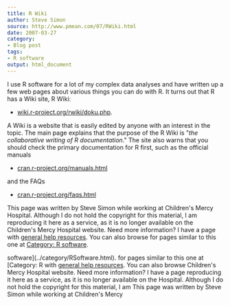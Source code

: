 ```yaml
---
title: R Wiki
author: Steve Simon
source: http://www.pmean.com/07/RWiki.html
date: 2007-03-27
category:
- Blog post
tags:
- R software
output: html_document
---
```

I use R software for a lot of my complex data analyses and have written
up a few web pages about various things you can do with R. It turns out
that R has a Wiki site, R Wiki:

-   [wiki.r-project.org/rwiki/doku.php](http://wiki.r-project.org/rwiki/doku.php).

A Wiki is a website that is easily edited by anyone with an interest in
the topic. The main page explains that the purpose of the R Wiki is
\"*the collaborative writing of R documentation*.\" The site also warns
that you should check the primary documentation for R first, such as the
official manuals

-   [cran.r-project.org/manuals.html](http://cran.r-project.org/manuals.html)

and the FAQs

-   [cran.r-project.org/faqs.html](http://cran.r-project.org/faqs.html)

This page was written by Steve Simon while working at Children\'s Mercy
Hospital. Although I do not hold the copyright for this material, I am
reproducing it here as a service, as it is no longer available on the
Children\'s Mercy Hospital website. Need more information? I have a page
with [general help resources](../GeneralHelp.html). You can also browse
for pages similar to this one at [Category: R
software](../category/RSoftware.html).
<!---More--->
software](../category/RSoftware.html).
for pages similar to this one at [Category: R
with [general help resources](../GeneralHelp.html). You can also browse
Children\'s Mercy Hospital website. Need more information? I have a page
reproducing it here as a service, as it is no longer available on the
Hospital. Although I do not hold the copyright for this material, I am
This page was written by Steve Simon while working at Children\'s Mercy

<!---Do not use
**[StATS]:** **R Wiki (March 27, 2007)**
This page was written by Steve Simon while working at Children\'s Mercy
Hospital. Although I do not hold the copyright for this material, I am
reproducing it here as a service, as it is no longer available on the
Children\'s Mercy Hospital website. Need more information? I have a page
with [general help resources](../GeneralHelp.html). You can also browse
for pages similar to this one at [Category: R
software](../category/RSoftware.html).
--->

